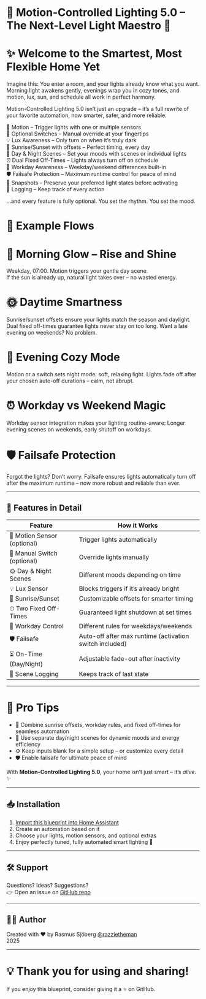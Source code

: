 # 🌟 Motion-Controlled Lighting 5.0 – The Next-Level Light Maestro 🌟

# ✨ Welcome to the Smartest, Most Flexible Home Yet

Imagine this:
You enter a room, and your lights already know what you want.
Morning light awakens gently, evenings wrap you in cozy tones, and motion, lux, sun, and schedule all work in perfect harmony.

Motion-Controlled Lighting 5.0 isn’t just an upgrade – it’s a full rewrite of your favorite automation, now smarter, safer, and more reliable:

🚶 Motion – Trigger lights with one or multiple sensors  
🔘 Optional Switches – Manual override at your fingertips  
💡 Lux Awareness – Only turn on when it’s truly dark  
🌅 Sunrise/Sunset with offsets – Perfect timing, every day  
🎨 Day & Night Scenes – Set your moods with scenes or individual lights  
⏰ Dual Fixed Off-Times – Lights always turn off on schedule  
📅 Workday Awareness – Weekday/weekend differences built-in  
🛡️ Failsafe Protection – Maximum runtime control for peace of mind  
📸 Snapshots – Preserve your preferred light states before activating  
📝 Logging – Keep track of every action


…and every feature is fully optional. You set the rhythm. You set the mood.  

# 🌅 Example Flows  
# 🌄 Morning Glow – Rise and Shine  

Weekday, 07:00. Motion triggers your gentle day scene.  
If the sun is already up, natural light takes over – no wasted energy.


# 🌞 Daytime Smartness

Sunrise/sunset offsets ensure your lights match the season and daylight.
Dual fixed off-times guarantee lights never stay on too long.
Want a late evening on weekends? No problem.

# 🌙 Evening Cozy Mode

Motion or a switch sets night mode: soft, relaxing light.
Lights fade off after your chosen auto-off durations – calm, not abrupt.

# ⏰ Workday vs Weekend Magic

Workday sensor integration makes your lighting routine-aware:
Longer evening scenes on weekends, early shutoff on workdays.

# 🛡️ Failsafe Protection

Forgot the lights? Don’t worry.
Failsafe ensures lights automatically turn off after the maximum runtime – now more robust and reliable than ever.  

---

## 🔧 Features in Detail

| Feature | How it Works |
|---------|--------------|
| 🚶 Motion Sensor (optional) | Trigger lights automatically |
| 🔘 Manual Switch (optional) | Override lights manually |
| 🌞 Day & Night Scenes | Different moods depending on time |
| 💡 Lux Sensor | Blocks triggers if it’s already bright |
| 🌅 Sunrise/Sunset | Customizable offsets for smarter timing |
| ⏱ Two Fixed Off-Times | Guaranteed light shutdown at set times |
| 📅 Workday Control | Different rules for weekdays/weekends |
| 🛡️ Failsafe | Auto-off after max runtime (activation switch included) |
| ⏳ On-Time (Day/Night) | Adjustable fade-out after inactivity |
| 📝 Scene Logging | Keeps track of last state |

---

# 🌈 Pro Tips

- 🌅 Combine sunrise offsets, workday rules, and fixed off-times for seamless automation  
- 🎨 Use separate day/night scenes for dynamic moods and energy efficiency  
- ⚙️ Keep inputs blank for a simple setup – or customize every detail  
- 🛡️ Enable failsafe for ultimate peace of mind  

With **Motion-Controlled Lighting 5.0**, your home isn’t just smart – it’s _alive_. ✨

---

## 📥 Installation
1. [Import this blueprint into Home Assistant](https://my.home-assistant.io/redirect/blueprint_import/?blueprint_url=https://github.com/razzietheman/Advanced-Motion-Activated-Light-Blueprint/blob/main/Smarter_Lighting.yaml)  
2. Create an automation based on it  
3. Choose your lights, motion sensors, and optional extras  
4. Enjoy perfectly tuned, fully automated smart lighting 🎉

---

## 🛠 Support
Questions? Ideas? Suggestions?  
👉 Open an issue on [GitHub repo](https://github.com/razzietheman/Advanced-Motion-Activated-Light-Blueprint)

---

## 👨‍💻 Author
Created with ❤️ by Rasmus Sjöberg [@razzietheman](https://github.com/razzietheman)  
2025  

---

# 💡 Thank you for using and sharing!
If you enjoy this blueprint, consider giving it a ⭐ on GitHub.
